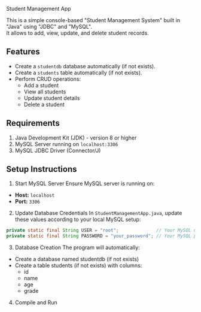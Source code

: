 Student Management App

This is a simple console-based "Student Management System" built in "Java" using "JDBC" and "MySQL".  
It allows to add, view, update, and delete student records.

## Features
- Create a `studentdb` database automatically (if not exists).
- Create a `students` table automatically (if not exists).
- Perform CRUD operations:
  - Add a student
  - View all students
  - Update student details
  - Delete a student

## Requirements

1. Java Development Kit (JDK) - version 8 or higher
2. MySQL Server running on `localhost:3306`
3. MySQL JDBC Driver (Connector/J)

## Setup Instructions

1. Start MySQL Server
Ensure MySQL server is running on:
- **Host:** `localhost`
- **Port:** `3306`

2. Update Database Credentials
In `StudentManagementApp.java`, update these values according to your local MySQL setup:
```java
private static final String USER = "root";              // Your MySQL username
private static final String PASSWORD = "your_password"; // Your MySQL password
```
3. Database Creation
The program will automatically:
  - Create a database named studentdb (if not exists)
  - Create a table students (if not exists) with columns:
      - id
      - name
      - age
      - grade

4. Compile and Run



